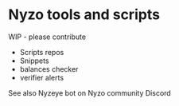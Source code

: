 # Nyzo tools and scripts

WIP - please contribute

- Scripts repos
- Snippets
- balances checker
- verifier alerts

See also Nyzeye bot on Nyzo community Discord
